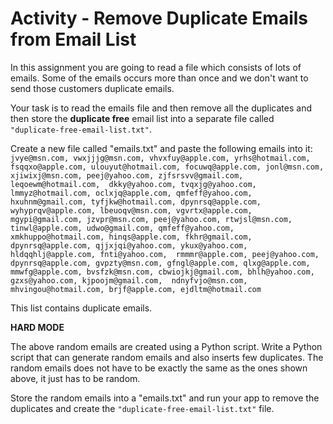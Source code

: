# Activity - Remove Duplicate Emails from Email List

In this assignment you are going to read a file which consists of lots of emails. Some of the emails occurs more than once and we don't want to send those customers duplicate emails. 

Your task is to read the emails file and then remove all the duplicates and then store the **duplicate free** email list into a separate file called `"duplicate-free-email-list.txt"`. 

Create a new file called "emails.txt" and paste the following emails into it: 
`
jvye@msn.com, vwxjjjg@msn.com, vhvxfuy@apple.com, yrhs@hotmail.com,
 fsqqxo@apple.com, ulouyut@hotmail.com, focuwq@apple.com, jonl@msn.com, 
xjiwixj@msn.com, peej@yahoo.com, zjfsrsvv@gmail.com, leqoewm@hotmail.com, 
dkky@yahoo.com, tvqxjg@yahoo.com, lmmyz@hotmail.com, oclxjq@apple.com, qmfeff@yahoo.com,
 hxuhnm@gmail.com, tyfjkw@hotmail.com, dpynrsq@apple.com, wyhyprqv@apple.com, lbeuoqv@msn.com,
 vgvrtx@apple.com, mgypi@gmail.com, jzvpr@msn.com, peej@yahoo.com, rtwjsl@msn.com, tinwl@apple.com,
 udwo@gmail.com, qmfeff@yahoo.com, xmkhuppo@hotmail.com, hinqs@apple.com, fkhr@gmail.com, 
dpynrsq@apple.com, qjjxjqi@yahoo.com, ykux@yahoo.com, hldqqhlj@apple.com, fnti@yahoo.com, 
rmmmr@apple.com, peej@yahoo.com, dpynrsq@apple.com, gvpzty@msn.com, gfngl@apple.com, qlxg@apple.com,
 mmwfg@apple.com, bvsfzk@msn.com, cbwiojkj@gmail.com, bhlh@yahoo.com, gzxs@yahoo.com, kjpoojm@gmail.com, 
ndnyfvjo@msn.com, mhvingou@hotmail.com, brjf@apple.com, ejdltm@hotmail.com`

This list contains duplicate emails. 

 
**HARD MODE**

The above random emails are created using a Python script. Write a Python script that can generate random emails and also inserts few duplicates. The random emails does not have to be exactly the same as the ones shown above, it just has to be random.

Store the random emails into a "emails.txt" and run your app to remove the duplicates and create the `"duplicate-free-email-list.txt"` file. 